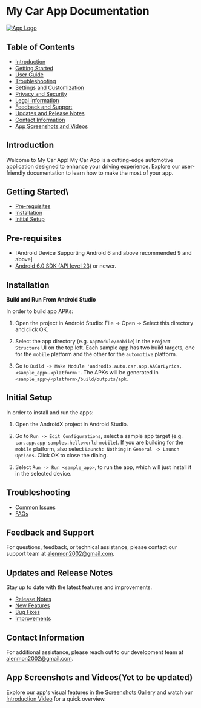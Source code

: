 
# My Car App Documentation

[![App Logo](app-logo.png)](https://your-app-website.com)

## Table of Contents
- [Introduction](#introduction)
- [Getting Started](#getting-started)
- [User Guide](#user-guide)
- [Troubleshooting](#troubleshooting)
- [Settings and Customization](#settings-and-customization)
- [Privacy and Security](#privacy-and-security)
- [Legal Information](#legal-information)
- [Feedback and Support](#feedback-and-support)
- [Updates and Release Notes](#updates-and-release-notes)
- [Contact Information](#contact-information)
- [App Screenshots and Videos](#app-screenshots-and-videos)

## Introduction
Welcome to My Car App! My Car App is a cutting-edge automotive application designed to enhance your driving experience. Explore our user-friendly documentation to learn how to make the most of your app.

## Getting Started\
- [Pre-requisites](#Pre-requisites)
- [Installation](#installation)
- [Initial Setup](#initial-setup)
## Pre-requisites
- [Android Device Supporting Android 6 and above recommended 9 and above]
- [Android 6.0 SDK (API level 23)](https://developer.android.com/studio/releases/platforms#6.0) or newer.
## Installation

**Build and Run From Android Studio**

In order to build app APKs:

1. Open the project in Android Studio: File -> Open -> Select this directory and click OK.

2. Select the app directory (e.g. `AppModule/mobile`) in the `Project Structure` UI on the top left. Each sample app has two build targets, one for the `mobile` platform and the other for the `automotive` platform.

3. Go to `Build -> Make Module 'androdix.auto.car.app.AACarLyrics.<sample_app>.<platform>'`. The APKs will be generated in `<sample_app>/<platform>/build/outputs/apk`.

## Initial Setup
In order to install and run the apps:

1. Open the AndroidX project in Android Studio.

2. Go to `Run -> Edit Configurations`, select a sample app target (e.g. `car.app.app-samples.helloworld-mobile`). If you are building for the `mobile` platform, also select `Launch: Nothing` in `General -> Launch Options`. Click OK to close the dialog.

3. Select `Run -> Run <sample_app>`, to run the app, which will just install it in the selected device.


## Troubleshooting
- [Common Issues](troubleshooting.md#common-issues)
- [FAQs](troubleshooting.md#faqs)


## Feedback and Support
For questions, feedback, or technical assistance, please contact our support team at [alenmon2002@gmail.com](mailto:alenmon2002@gmail.com).

## Updates and Release Notes
Stay up to date with the latest features and improvements.
- [Release Notes](updates.md#release-notes)
- [New Features](updates.md#new-features)
- [Bug Fixes](updates.md#bug-fixes)
- [Improvements](updates.md#improvements)

## Contact Information
For additional assistance, please reach out to our development team at [alenmon2002@gmail.com](mailto:alenmon2002@gmail.com).

## App Screenshots and Videos(Yet to be updated)
Explore our app's visual features in the [Screenshots Gallery](screenshots.md) and watch our [Introduction Video](videos/introduction.mp4) for a quick overview.





